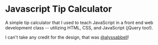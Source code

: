 # Javascript Tip Calculator

A simple tip calculator that I used to teach JavaScript in a front end web development class -- utilizing HTML, CSS, and JavaScript (jQuery too!).

I can't take any credit for the design, that was [@alyssabbell](https://github.com/alyssabbell)!
